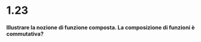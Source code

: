 
# 1.23
#### Illustrare la nozione di funzione composta. La composizione di funzioni è commutativa?

